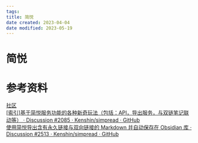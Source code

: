 ```yaml
---
tags:
title: 简悦
date created: 2023-04-04
date modified: 2023-05-19
---
```


# 简悦

# 参考资料

[社区](https://github.com/kenshin/simpread/discussions)  
[[索引]基于简悦服务功能的各种新奇玩法（包括：API，导出服务，与双链笔记联动等） · Discussion #2085 · Kenshin/simpread · GitHub](https://github.com/Kenshin/simpread/discussions/2085)  
[使用简悦导出含有永久链接与双向链接的 Markdown 并自动保存在 Obsidian 库 · Discussion #2513 · Kenshin/simpread · GitHub](https://github.com/Kenshin/simpread/discussions/2513)
